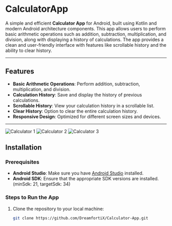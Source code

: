 # CalculatorApp

A simple and efficient **Calculator App** for Android, built using Kotlin and modern Android architecture components. This app allows users to perform basic arithmetic operations such as addition, subtraction, multiplication, and division, along with displaying a history of calculations. The app provides a clean and user-friendly interface with features like scrollable history and the ability to clear history.

---

## Features

- **Basic Arithmetic Operations**: Perform addition, subtraction, multiplication, and division.
- **Calculation History**: Save and display the history of previous calculations.
- **Scrollable History**: View your calculation history in a scrollable list.
- **Clear History**: Option to clear the entire calculation history.
- **Responsive Design**: Optimized for different screen sizes and devices.

---
![Calculator 1]([https://github.com/DreamfortiX/Calculator-App/raw/main/cal1.png](https://github.com/DreamfortiX/Calculator-App/blob/master/cal1.jpg?raw=true))
![Calculator 2](https://github.com/DreamfortiX/Calculator-App/raw/main/assets/cal2.png)
![Calculator 3](https://github.com/DreamfortiX/Calculator-App/raw/main/assets/cal3.png)


## Installation

### Prerequisites
- **Android Studio**: Make sure you have [Android Studio](https://developer.android.com/studio) installed.
- **Android SDK**: Ensure that the appropriate SDK versions are installed. (minSdk: 21, targetSdk: 34)

### Steps to Run the App

1. Clone the repository to your local machine:

   ```bash
   git clone https://github.com/DreamfortiX/Calculator-App.git
